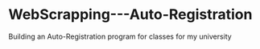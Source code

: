# WebScrapping---Auto-Registration
Building an Auto-Registration program for classes for my university 
